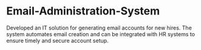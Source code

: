 # Email-Administration-System
Developed an IT solution for generating email accounts for new hires. The system automates email creation and can be integrated with HR systems to ensure timely and secure account setup.
